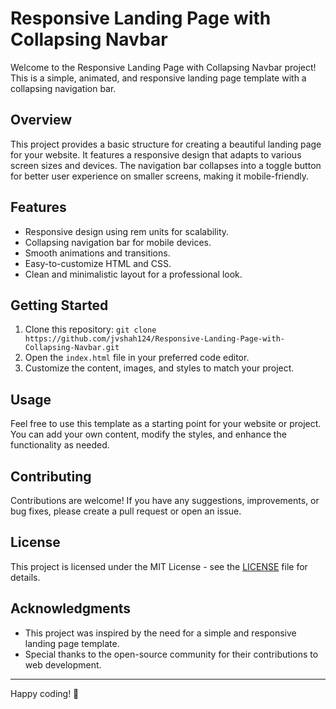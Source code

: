 # Responsive Landing Page with Collapsing Navbar

Welcome to the Responsive Landing Page with Collapsing Navbar project! This is a simple, animated, and responsive landing page template with a collapsing navigation bar.

## Overview

This project provides a basic structure for creating a beautiful landing page for your website. It features a responsive design that adapts to various screen sizes and devices. The navigation bar collapses into a toggle button for better user experience on smaller screens, making it mobile-friendly.

## Features

- Responsive design using rem units for scalability.
- Collapsing navigation bar for mobile devices.
- Smooth animations and transitions.
- Easy-to-customize HTML and CSS.
- Clean and minimalistic layout for a professional look.

## Getting Started

1. Clone this repository: `git clone https://github.com/jvshah124/Responsive-Landing-Page-with-Collapsing-Navbar.git`
2. Open the `index.html` file in your preferred code editor.
3. Customize the content, images, and styles to match your project.

## Usage

Feel free to use this template as a starting point for your website or project. You can add your own content, modify the styles, and enhance the functionality as needed.

## Contributing

Contributions are welcome! If you have any suggestions, improvements, or bug fixes, please create a pull request or open an issue.

## License

This project is licensed under the MIT License - see the [LICENSE](LICENSE) file for details.

## Acknowledgments

- This project was inspired by the need for a simple and responsive landing page template.
- Special thanks to the open-source community for their contributions to web development.

---

Happy coding! 🚀
